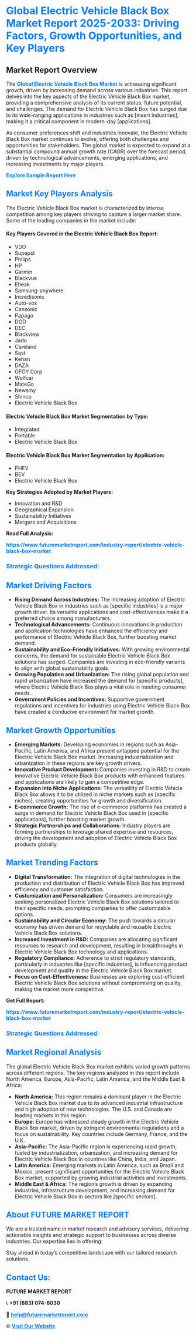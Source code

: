 <h1 style="color: #007BFF;">Global Electric Vehicle Black Box Market Report 2025-2033: Driving Factors, Growth Opportunities, and Key Players</h1>

<section id="overview">
<h2>Market Report Overview</h2>
<p>The <a href="https://www.futuremarketreport.com/industry-report/electric-vehicle-black-box-market" style="color: #007BFF; text-decoration: none;"><strong>Global Electric Vehicle Black Box Market</strong></a> is witnessing significant growth, driven by increasing demand across various industries. This report delves into the key aspects of the Electric Vehicle Black Box market, providing a comprehensive analysis of its current status, future potential, and challenges. The demand for Electric Vehicle Black Box has surged due to its wide-ranging applications in industries such as [insert industries], making it a critical component in modern-day [applications].</p>
<p>As consumer preferences shift and industries innovate, the Electric Vehicle Black Box market continues to evolve, offering both challenges and opportunities for stakeholders. The global market is expected to expand at a substantial compound annual growth rate (CAGR) over the forecast period, driven by technological advancements, emerging applications, and increasing investments by major players.</p>
</section>

<section id="overview">
<p><a href="https://www.futuremarketreport.com/request-sample/reportId=100723" style="color: #007BFF; text-decoration: none;"><strong>Explore Sample Report Here</strong></a></p>
</section>

<section id="key-players">
<h2 style="color: #007BFF;">Market Key Players Analysis</h2>
<p>The Electric Vehicle Black Box market is characterized by intense competition among key players striving to capture a larger market share. Some of the leading companies in the market include:</p>
<h4>Key Players Covered in the Electric Vehicle Black Box Report:</h4>
<ul><li>VDO</li><li>Supepst</li><li>Philips</li><li>HP</li><li>Garmin</li><li>Blackvue</li><li>Eheak</li><li>Samsung-anywhere</li><li>Incredisonic</li><li>Auto-vox</li><li>Cansonic</li><li>Papago</li><li>DOD</li><li>DEC</li><li>Blackview</li><li>Jado</li><li>Careland</li><li>Sast</li><li>Kehan</li><li>DAZA</li><li>GFGY Corp</li><li>Wolfcar</li><li>MateGo</li><li>Newsmy</li><li>Shinco</li><li>Electric Vehicle Black Box</li></ul>
<h4>Electric Vehicle Black Box Market Segmentation by Type:</h4>
<ul><li>Integrated</li><li>Portable</li><li>Electric Vehicle Black Box</li></ul>

<h4>Electric Vehicle Black Box Market Segmentation by Application:</h4>
<ul><li>PHEV</li><li>BEV</li><li>Electric Vehicle Black Box</li></ul>
<p><strong>Key Strategies Adopted by Market Players:</strong></p>
<ul>
<li>Innovation and R&D</li>
<li>Geographical Expansion</li>
<li>Sustainability Initiatives</li>
<li>Mergers and Acquisitions</li>
</ul>
</section>

<section>
<p><strong>Read Full Analysis: </strong></p><a href="https://www.futuremarketreport.com/industry-report/electric-vehicle-black-box-market" style="color: #007BFF; text-decoration: none;"><strong>https://www.futuremarketreport.com/industry-report/electric-vehicle-black-box-market</strong></a>
<h3 style="color: #007BFF;">Strategic Questions Addressed:</h3>
</section>

<section id="driving-factors">
<h2 style="color: #007BFF;">Market Driving Factors</h2>
<ul>
<li><strong>Rising Demand Across Industries:</strong> The increasing adoption of Electric Vehicle Black Box in industries such as [specific industries] is a major growth driver. Its versatile applications and cost-effectiveness make it a preferred choice among manufacturers.</li>
<li><strong>Technological Advancements:</strong> Continuous innovations in production and application technologies have enhanced the efficiency and performance of Electric Vehicle Black Box, further boosting market demand.</li>
<li><strong>Sustainability and Eco-Friendly Initiatives:</strong> With growing environmental concerns, the demand for sustainable Electric Vehicle Black Box solutions has surged. Companies are investing in eco-friendly variants to align with global sustainability goals.</li>
<li><strong>Growing Population and Urbanization:</strong> The rising global population and rapid urbanization have increased the demand for [specific products], where Electric Vehicle Black Box plays a vital role in meeting consumer needs.</li>
<li><strong>Government Policies and Incentives:</strong> Supportive government regulations and incentives for industries using Electric Vehicle Black Box have created a conducive environment for market growth.</li>
</ul>
</section>

<section id="growth-opportunities">
<h2 style="color: #007BFF;">Market Growth Opportunities</h2>
<ul>
<li><strong>Emerging Markets:</strong> Developing economies in regions such as Asia-Pacific, Latin America, and Africa present untapped potential for the Electric Vehicle Black Box market. Increasing industrialization and urbanization in these regions are key growth drivers.</li>
<li><strong>Innovative Product Development:</strong> Companies investing in R&D to create innovative Electric Vehicle Black Box products with enhanced features and applications are likely to gain a competitive edge.</li>
<li><strong>Expansion into Niche Applications:</strong> The versatility of Electric Vehicle Black Box allows it to be utilized in niche markets such as [specific niches], creating opportunities for growth and diversification.</li>
<li><strong>E-commerce Growth:</strong> The rise of e-commerce platforms has created a surge in demand for Electric Vehicle Black Box used in [specific applications], further boosting market growth.</li>
<li><strong>Strategic Partnerships and Collaborations:</strong> Industry players are forming partnerships to leverage shared expertise and resources, driving the development and adoption of Electric Vehicle Black Box products globally.</li>
</ul>
</section>

<section id="trending-factors">
<h2 style="color: #007BFF;">Market Trending Factors</h2>
<ul>
<li><strong>Digital Transformation:</strong> The integration of digital technologies in the production and distribution of Electric Vehicle Black Box has improved efficiency and customer satisfaction.</li>
<li><strong>Customization and Personalization:</strong> Consumers are increasingly seeking personalized Electric Vehicle Black Box solutions tailored to their specific needs, prompting companies to offer customizable options.</li>
<li><strong>Sustainability and Circular Economy:</strong> The push towards a circular economy has driven demand for recyclable and reusable Electric Vehicle Black Box solutions.</li>
<li><strong>Increased Investment in R&D:</strong> Companies are allocating significant resources to research and development, resulting in breakthroughs in Electric Vehicle Black Box technology and applications.</li>
<li><strong>Regulatory Compliance:</strong> Adherence to strict regulatory standards, particularly in industries like [specific industries], is influencing product development and quality in the Electric Vehicle Black Box market.</li>
<li><strong>Focus on Cost-Effectiveness:</strong> Businesses are exploring cost-efficient Electric Vehicle Black Box solutions without compromising on quality, making the market more competitive.</li>
</ul>
</section>

<section>
<p><strong>Get Full Report: </strong></p><a href="https://www.futuremarketreport.com/industry-report/electric-vehicle-black-box-market" style="color: #007BFF; text-decoration: none;"><strong>https://www.futuremarketreport.com/industry-report/electric-vehicle-black-box-market</strong></a>
<h3 style="color: #007BFF;">Strategic Questions Addressed:</h3>
</section>


<section id="regional-analysis">
<h2 style="color: #007BFF;">Market Regional Analysis</h2>
<p>The global Electric Vehicle Black Box market exhibits varied growth patterns across different regions. The key regions analyzed in this report include North America, Europe, Asia-Pacific, Latin America, and the Middle East & Africa:</p>
<ul>
<li><strong>North America:</strong> This region remains a dominant player in the Electric Vehicle Black Box market due to its advanced industrial infrastructure and high adoption of new technologies. The U.S. and Canada are leading markets in this region.</li>
<li><strong>Europe:</strong> Europe has witnessed steady growth in the Electric Vehicle Black Box market, driven by stringent environmental regulations and a focus on sustainability. Key countries include Germany, France, and the U.K.</li>
<li><strong>Asia-Pacific:</strong> The Asia-Pacific region is experiencing rapid growth, fueled by industrialization, urbanization, and increasing demand for Electric Vehicle Black Box in countries like China, India, and Japan.</li>
<li><strong>Latin America:</strong> Emerging markets in Latin America, such as Brazil and Mexico, present significant opportunities for the Electric Vehicle Black Box market, supported by growing industrial activities and investments.</li>
<li><strong>Middle East & Africa:</strong> The region’s growth is driven by expanding industries, infrastructure development, and increasing demand for Electric Vehicle Black Box in sectors like [specific sectors].</li>
</ul>
</section>

<footer>
<h2 style="color: #007BFF;">About FUTURE MARKET REPORT</h2>
<p>We are a trusted name in market research and advisory services, delivering actionable insights and strategic support to businesses across diverse industries. Our expertise lies in offering:</p>

<p>Stay ahead in today’s competitive landscape with our tailored research solutions.</p>

<h2 style="color: #007BFF;">Contact Us:</h2>
<p><strong>FUTURE MARKET REPORT</strong></p>
<p>📞 <strong>+91 (883) 074-8030</strong></p>
<p>📧 <strong><a href="mailto:help@futuremarketreport.com" style="color: #007BFF;">help@futuremarketreport.com</a></strong></p>
<p>🌐 <strong><a href="https://www.futuremarketreport.com/" style="color: #007BFF;">Visit Our Website</a></strong></p>
</footer>